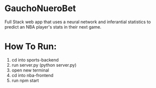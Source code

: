 # GauchoNueroBet
Full Stack web app that uses a neural network and inferantial statistics to predict an NBA player's stats in their next game.


# How To Run:
1. cd into sports-backend
2. run server.py (python server.py)
3. open new terminal
4. cd into nba-frontend
5. run npm start
